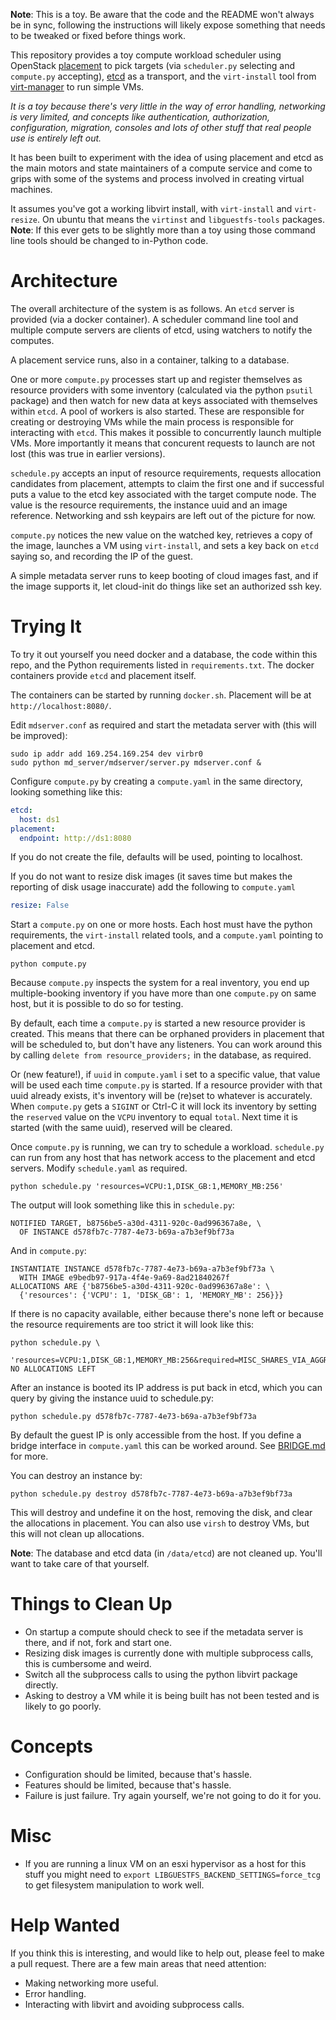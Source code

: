 
**Note**: This is a toy. Be aware that the code and the README won't
always be in sync, following the instructions will likely expose
something that needs to be tweaked or fixed before things work.

This repository provides a toy compute workload scheduler using
OpenStack
[placement](https://developer.openstack.org/api-ref/placement/) to
pick targets (via `scheduler.py` selecting and `compute.py`
accepting), [etcd](https://coreos.com/etcd/) as a transport, and the
`virt-install` tool from [virt-manager](https://virt-manager.org/)
to run simple VMs.

_It is a toy because there's very little in the way of error
handling, networking is very limited, and concepts like
authentication, authorization, configuration, migration, consoles
and lots of other stuff that real people use is entirely left out._

It has been built to experiment with the idea of using placement and
etcd as the main motors and state maintainers of a compute service
and come to grips with some of the systems and process involved in
creating virtual machines.

It assumes you've got a working libvirt install, with `virt-install` and
`virt-resize`. On ubuntu that means the `virtinst` and `libguestfs-tools`
packages. **Note**: If this ever gets to be slightly more than a toy using
those command line tools should be changed to in-Python code.

# Architecture

The overall architecture of the system is as follows. An `etcd`
server is provided (via a docker container). A scheduler command
line tool and multiple compute servers are clients of etcd, using
watchers to notify the computes.

A placement service runs, also in a container, talking to a
database.

One or more `compute.py` processes start up and register themselves
as resource providers with some inventory (calculated via the python
`psutil` package) and then watch for new data at keys associated
with themselves within `etcd`. A pool of workers is also started.
These are responsible for creating or destroying VMs while the main
process is responsible for interacting with `etcd`. This makes it
possible to concurrently launch multiple VMs. More importantly it
means that concurent requests to launch are not lost (this was
true in earlier versions).

`schedule.py` accepts an input of resource requirements, requests
allocation candidates from placement, attempts to claim the first
one and if successful puts a value to the etcd key associated with
the target compute node. The value is the resource requirements, the
instance uuid and an image reference. Networking and ssh keypairs
are left out of the picture for now.

`compute.py` notices the new value on the watched key, retrieves a
copy of the image, launches a VM using `virt-install`, and sets a
key back on `etcd` saying so, and recording the IP of the guest.

A simple metadata server runs to keep booting of cloud images fast,
and if the image supports it, let cloud-init do things like set an
authorized ssh key.

# Trying It

To try it out yourself you need docker and a database, the code
within this repo, and the Python requirements listed in
`requirements.txt`. The docker containers provide `etcd` and placement
itself.

The containers can be started by running `docker.sh`. Placement will
be at `http://localhost:8080/`.

Edit `mdserver.conf` as required and start the metadata server with
(this will be improved):

```
sudo ip addr add 169.254.169.254 dev virbr0
sudo python md_server/mdserver/server.py mdserver.conf &
```

Configure `compute.py` by creating a `compute.yaml` in the same
directory, looking something like this:

```yaml
etcd:
  host: ds1
placement:
  endpoint: http://ds1:8080
```

If you do not create the file, defaults will be used, pointing to
localhost.

If you do not want to resize disk images (it saves time but makes
the reporting of disk usage inaccurate) add the following to
`compute.yaml`

```yaml
resize: False
```

Start a `compute.py` on one or more hosts. Each host must have
the python requirements, the `virt-install` related tools, and
a `compute.yaml` pointing to placement and etcd.

```
python compute.py
```

Because `compute.py` inspects the system for a real inventory, you
end up multiple-booking inventory if you have more than one
`compute.py` on same host, but it is possible to do so for testing.

By default, each time a `compute.py` is started a new resource
provider is created. This means that there can be orphaned providers
in placement that will be scheduled to, but don't have any
listeners. You can work around this by calling
`delete from resource_providers;` in the database, as required.

Or (new feature!), if `uuid` in `compute.yaml` i set to a specific
value, that value will be used each time `compute.py` is started. If
a resource provider with that uuid already exists, it's inventory
will be (re)set to whatever is accurately. When `compute.py` gets a
`SIGINT` or Ctrl-C it will lock its inventory by setting the
`reserved` value on the `VCPU` inventory to equal `total`. Next time
it is started (with the same uuid), reserved will be cleared.

Once `compute.py` is running, we can try to schedule a workload.
`schedule.py` can run from any host that has network access to the
placement and etcd servers. Modify `schedule.yaml` as required.

```
python schedule.py 'resources=VCPU:1,DISK_GB:1,MEMORY_MB:256'
```

The output will look something like this in `schedule.py`:

```
NOTIFIED TARGET, b8756be5-a30d-4311-920c-0ad996367a8e, \
  OF INSTANCE d578fb7c-7787-4e73-b69a-a7b3ef9bf73a
```

And in `compute.py`:

```
INSTANTIATE INSTANCE d578fb7c-7787-4e73-b69a-a7b3ef9bf73a \
  WITH IMAGE e9bedb97-917a-4f4e-9a69-8ad21840267f
ALLOCATIONS ARE {'b8756be5-a30d-4311-920c-0ad996367a8e': \
  {'resources': {'VCPU': 1, 'DISK_GB': 1, 'MEMORY_MB': 256}}}
```

If there is no capacity available, either because there's none left
or because the resource requirements are too strict it will look
like this:

```
python schedule.py \
  'resources=VCPU:1,DISK_GB:1,MEMORY_MB:256&required=MISC_SHARES_VIA_AGGREGATE'
NO ALLOCATIONS LEFT
```

After an instance is booted its IP address is put back in etcd, which you can
query by giving the instance uuid to schedule.py:

```
python schedule.py d578fb7c-7787-4e73-b69a-a7b3ef9bf73a
```

By default the guest IP is only accessible from the host. If you define
a bridge interface in `compute.yaml` this can be worked around. See
[BRIDGE.md](BRIDGE.md) for more.

You can destroy an instance by:

```
python schedule.py destroy d578fb7c-7787-4e73-b69a-a7b3ef9bf73a
```

This will destroy and undefine it on the host, removing the disk,
and clear the allocations in placement. You can also use `virsh` to
destroy VMs, but this will not clean up allocations.

**Note**: The database and etcd data (in `/data/etcd`) are not
cleaned up. You'll want to take care of that yourself.

# Things to Clean Up

* On startup a compute should check to see if the metadata server is
  there, and if not, fork and start one.
* Resizing disk images is currently done with multiple subprocess calls,
  this is cumbersome and weird.
* Switch all the subprocess calls to using the python libvirt
  package directly.
* Asking to destroy a VM while it is being built has not been
  tested and is likely to go poorly.

# Concepts

* Configuration should be limited, because that's hassle.
* Features should be limited, because that's hassle.
* Failure is just failure. Try again yourself, we're not going to do
  it for you.

# Misc

* If you are running a linux VM on an esxi hypervisor as a host for
  this stuff you might need to
  `export LIBGUESTFS_BACKEND_SETTINGS=force_tcg` to get filesystem
  manipulation to work well.

# Help Wanted

If you think this is interesting, and would like to help out, please
feel to make a pull request. There are a few main areas that need
attention:

* Making networking more useful.
* Error handling.
* Interacting with libvirt and avoiding subprocess calls.
